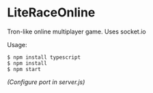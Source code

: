 # LiteRaceOnline
Tron-like online multiplayer game.
Uses socket.io

Usage:
```
$ npm install typescript
$ npm install
$ npm start
```

_(Configure port in server.js)_